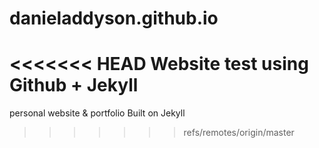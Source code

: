 # danieladdyson.github.io
<<<<<<< HEAD
Website test using Github + Jekyll
=======
personal website &amp; portfolio
Built on Jekyll
>>>>>>> refs/remotes/origin/master
